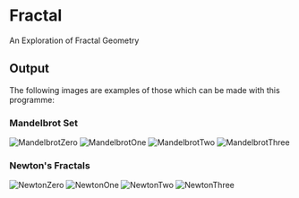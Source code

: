 
# Fractal

An Exploration of Fractal Geometry

## Output

The following images are examples of those which can be made with this programme:

### Mandelbrot Set

![MandelbrotZero](https://drive.google.com/uc?id=11ZJa7Cts5OomnYHr3mfuxRY7r55F-rOE)
![MandelbrotOne](https://drive.google.com/uc?id=11e1K_0ZEGA57kB2bAAO7PXIfP9aXC0Jz)
![MandelbrotTwo](https://drive.google.com/uc?id=11ZgFeHcpMfUkVWA4lohpN4wCdgZOh_KB)
![MandelbrotThree](https://drive.google.com/uc?id=11cBwiblBr3cadKbQGTxFLKHUpdiSlVK7)

### Newton's Fractals

![NewtonZero](https://drive.google.com/uc?id=11i_zoV7DbNY8mcmN1TA3N3L01MtmdBAI)
![NewtonOne](https://drive.google.com/uc?id=11fBK96IcRPqPtKwDz9Yu18L1jVmX8IM_)
![NewtonTwo](https://drive.google.com/uc?id=11fACBx2sl2bpzEqaSF4lN93TEs60ocSk)
![NewtonThree](https://drive.google.com/uc?id=11k47e1L-xMVNknUnwC3Fd8EE3qVYx2f1)
